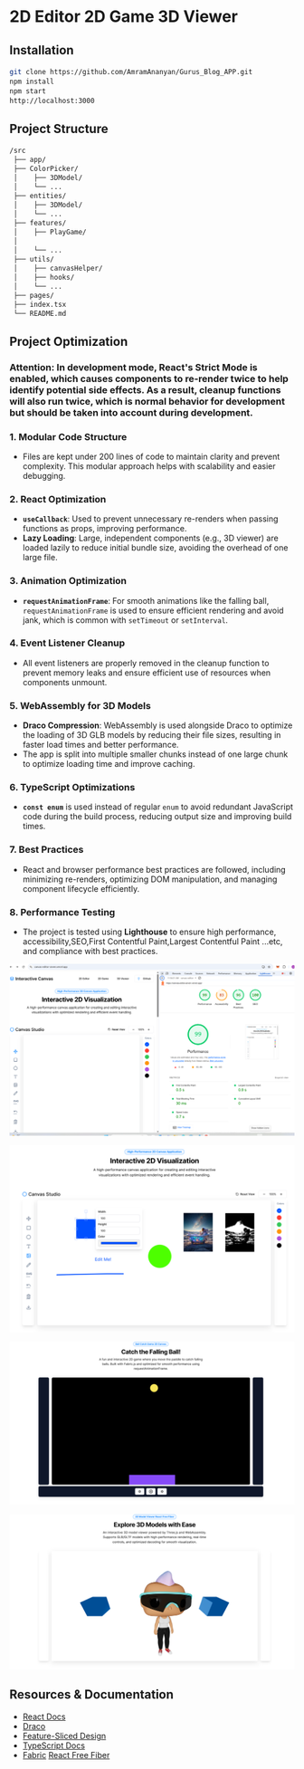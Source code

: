 # 2D Editor 2D Game 3D Viewer

## Installation

```bash
git clone https://github.com/AmramAnanyan/Gurus_Blog_APP.git
npm install
npm start
http://localhost:3000
```

## Project Structure

```plaintext
/src
 ├── app/
 ├── ColorPicker/
 │    ├── 3DModel/
 │    └── ...
 ├── entities/
 │    ├── 3DModel/
 │    └── ...
 ├── features/
 │    ├── PlayGame/
 │
 │    └── ...
 ├── utils/
 │    ├── canvasHelper/
 │    ├── hooks/
 │    └── ...
 ├── pages/
 ├── index.tsx
 └── README.md
```

## Project Optimization

### Attention: In development mode, React's Strict Mode is enabled, which causes components to re-render twice to help identify potential side effects. As a result, cleanup functions will also run twice, which is normal behavior for development but should be taken into account during development.

### 1. **Modular Code Structure**

- Files are kept under 200 lines of code to maintain clarity and prevent complexity. This modular approach helps with scalability and easier debugging.

### 2. **React Optimization**

- **`useCallback`**: Used to prevent unnecessary re-renders when passing functions as props, improving performance.
- **Lazy Loading**: Large, independent components (e.g., 3D viewer) are loaded lazily to reduce initial bundle size, avoiding the overhead of one large file.

### 3. **Animation Optimization**

- **`requestAnimationFrame`**: For smooth animations like the falling ball, `requestAnimationFrame` is used to ensure efficient rendering and avoid jank, which is common with `setTimeout` or `setInterval`.

### 4. **Event Listener Cleanup**

- All event listeners are properly removed in the cleanup function to prevent memory leaks and ensure efficient use of resources when components unmount.

### 5. **WebAssembly for 3D Models**

- **Draco Compression**: WebAssembly is used alongside Draco to optimize the loading of 3D GLB models by reducing their file sizes, resulting in faster load times and better performance.
- The app is split into multiple smaller chunks instead of one large chunk to optimize loading time and improve caching.

### 6. **TypeScript Optimizations**

- **`const enum`** is used instead of regular `enum` to avoid redundant JavaScript code during the build process, reducing output size and improving build times.

### 7. **Best Practices**

- React and browser performance best practices are followed, including minimizing re-renders, optimizing DOM manipulation, and managing component lifecycle efficiently.

### 8. **Performance Testing**

- The project is tested using **Lighthouse** to ensure high performance, accessibility,SEO,First Contentful Paint,Largest Contentful Paint ...etc, and compliance with best practices.

![Performance](./README_IMAGES/performance.png)

![2D Editor](./README_IMAGES/2deditor.png)

![2D Game](./README_IMAGES/2dgame.png)

![3D Viewer](./README_IMAGES/3dview.png)

## Resources & Documentation

- [React Docs](https://react.dev/)
- [Draco](https://github.com/google/draco)
- [Feature-Sliced Design](https://feature-sliced.design/)
- [TypeScript Docs](https://www.typescriptlang.org/)
- [Fabric](https://fabricjs.com/)
  [React Free Fiber](https://r3f.docs.pmnd.rs/getting-started/introduction)
